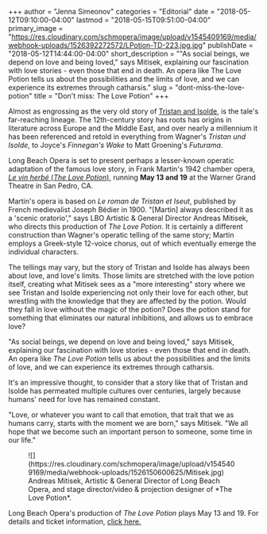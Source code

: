 +++
author = "Jenna Simeonov"
categories = "Editorial"
date = "2018-05-12T09:10:00-04:00"
lastmod = "2018-05-15T09:51:00-04:00"
primary_image = "https://res.cloudinary.com/schmopera/image/upload/v1545409169/media/webhook-uploads/1526392272572/LPotion-TD-223.jpg.jpg"
publishDate = "2018-05-12T14:44:00-04:00"
short_description = "&quot;As social beings, we depend on love and being loved,&quot; says Mitisek, explaining our fascination with love stories - even those that end in death. An opera like The Love Potion tells us about the possibilities and the limits of love, and we can experience its extremes through catharsis."
slug = "dont-miss-the-love-potion"
title = "Don&#039;t miss: The Love Potion"
+++

Almost as engrossing as the very old story of [Tristan and Isolde](https://en.wikipedia.org/wiki/Tristan_and_Iseult), is the tale's far-reaching lineage. The 12th-century story has roots has origins in literature across Europe and the Middle East, and over nearly a millennium it has been referenced and retold in everything from Wagner's *Tristan und Isolde*, to Joyce's *Finnegan's Wake* to Matt Groening's *Futurama*. 

Long Beach Opera is set to present perhaps a lesser-known operatic adaptation of the famous love story, in Frank Martin's 1942 chamber opera, [*Le vin herbé* (*The Love Potion*)](https://www.longbeachopera.org/the-season/the-love-potion), running **May 13 and 19** at the Warner Grand Theatre in San Pedro, CA. 

Martin's opera is based on *Le roman de Tristan et Iseut*, published by French medievalist Joseph Bédier in 1900. "[Martin] always described it as a 'scenic oratorio'," says LBO Artistic & General Director Andreas Mitisek, who directs this production of *The Love Potion*. It is certainly a different construction than Wagner's operatic telling of the same story; Martin employs a Greek-style 12-voice chorus, out of which eventually emerge the individual characters.

The tellings may vary, but the story of Tristan and Isolde has always been about love, and love's limits. Those limits are stretched with the love potion itself, creating what Mitisek sees as a "more interesting" story where we see Tristan and Isolde experiencing not only their love for each other, but wrestling with the knowledge that they are affected by the potion. Would they fall in love without the magic of the potion? Does the potion stand for something that eliminates our natural inhibitions, and allows us to embrace love?

"As social beings, we depend on love and being loved," says Mitisek, explaining our fascination with love stories - even those that end in death. An opera like *The Love Potion* tells us about the possibilities and the limits of love, and we can experience its extremes through catharsis.

It's an impressive thought, to consider that a story like that of Tristan and Isolde has permeated multiple cultures over centuries, largely because humans' need for love has remained constant.

"Love, or whatever you want to call that emotion, that trait that we as humans carry, starts with the moment we are born," says Mitisek. "We all hope that we become such an important person to someone, some time in our life."

<figure data-type="image">
![](https://res.cloudinary.com/schmopera/image/upload/v1545409169/media/webhook-uploads/1526150600625/Mitisek.jpg)
<figcaption>Andreas Mitisek, Artistic & General Director of Long Beach Opera, and stage director/video & projection designer of *The Love Potion*.</figcaption>
</figure>

Long Beach Opera's production of *The Love Potion* plays May 13 and 19. For details and ticket information, [click here.](https://www.longbeachopera.org/the-season/the-love-potion)
